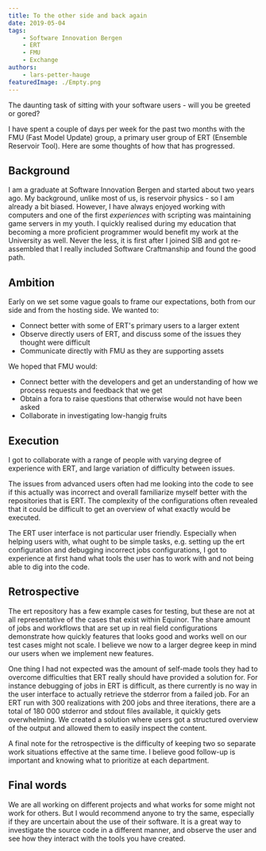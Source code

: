 ```yaml
---
title: To the other side and back again
date: 2019-05-04
tags:
    - Software Innovation Bergen
    - ERT
    - FMU
    - Exchange
authors:
    - lars-petter-hauge
featuredImage: ./Empty.png
---
```


The daunting task of sitting with your software users - will you be
greeted or gored?

I have spent a couple of days per week for the past two months with the FMU
(Fast Model Update) group, a primary user group of ERT (Ensemble Reservoir
Tool). Here are some thoughts of how that has progressed.

## Background

I am a graduate at Software Innovation Bergen and started about two years ago.
My background, unlike most of us, is reservoir physics - so I am already a
bit biased. However, I have always enjoyed working with computers and one of
the first _experiences_ with scripting was maintaining game servers in my
youth. I quickly realised during my education that becoming a more proficient
programmer would benefit my work at the University as well. Never the less, it
is first after I joined SIB and got re-assembled that I really included
Software Craftmanship and found the good path.

## Ambition

Early on we set some vague goals to frame our expectations, both from our side
and from the hosting side. We wanted to:
 - Connect better with some of ERT's primary users to a larger extent
 - Observe directly users of ERT, and discuss some of the issues they thought
   were difficult
 - Communicate directly with FMU as they are supporting assets

 We hoped that FMU would:
 - Connect better with the developers and get an understanding of how we
   process requests and feedback that we get
 - Obtain a fora to raise questions that otherwise would not have been asked
 - Collaborate in investigating low-hangig fruits

## Execution

I got to collaborate with a range of people with varying degree of experience
with ERT, and large variation of difficulty between issues.

The issues from advanced users often had me looking into the code to see if
this actually was incorrect and overall familiarize myself better with the
repositories that is ERT. The complexity of the configurations often revealed
that it could be difficult to get an overview of what exactly would be
executed.

The ERT user interface is not particular user friendly. Especially when helping
users with, what ought to be simple tasks, e.g. setting up the ert
configuration and debugging incorrect jobs configurations, I got to experience
at first hand what tools the user has to work with and not being able to dig
into the code.

## Retrospective

The ert repository has a few example cases for testing, but these are not at
all representative of the cases that exist within Equinor. The share amount of
jobs and workflows that are set up in real field configurations demonstrate how
quickly features that looks good and works well on our test cases might not
scale. I believe we now to a larger degree keep in mind our users when we
implement new features.

One thing I had not expected was the amount of self-made tools they had to
overcome difficulties that ERT really should have provided a solution for. For
instance debugging of jobs in ERT is difficult, as there currently is no way in
the user interface to actually retrieve the stderror from a failed job. For an
ERT run with 300 realizations with 200 jobs and three iterations, there are a
total of 180 000 stderror and stdout files available, it quickly gets
overwhelming. We created a solution where users got a structured overview of
the output and allowed them to easily inspect the content.

A final note for the retrospective is the difficulty of keeping two so separate
work situations effective at the same time. I believe good follow-up is
important and knowing what to prioritize at each department.

## Final words

We are all working on different projects and what works for some might not work
for others. But I would recommend anyone to try the same, especially if they
are uncertain about the use of their software. It is a great way to investigate
the source code in a different manner, and observe the user and see how they
interact with the tools you have created.

